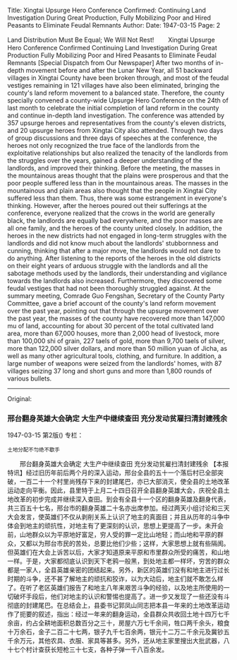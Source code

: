 Title: Xingtai Upsurge Hero Conference Confirmed: Continuing Land Investigation During Great Production, Fully Mobilizing Poor and Hired Peasants to Eliminate Feudal Remnants
Author:
Date: 1947-03-15
Page: 2

Land Distribution Must Be Equal; We Will Not Rest!
　　Xingtai Upsurge Hero Conference Confirmed
    Continuing Land Investigation During Great Production
    Fully Mobilizing Poor and Hired Peasants to Eliminate Feudal Remnants
    [Special Dispatch from Our Newspaper] After two months of in-depth movement before and after the Lunar New Year, all 51 backward villages in Xingtai County have been broken through, and most of the feudal vestiges remaining in 121 villages have also been eliminated, bringing the county's land reform movement to a balanced state. Therefore, the county specially convened a county-wide Upsurge Hero Conference on the 24th of last month to celebrate the initial completion of land reform in the county and continue in-depth land investigation. The conference was attended by 357 upsurge heroes and representatives from the county's eleven districts, and 20 upsurge heroes from Xingtai City also attended. Through two days of group discussions and three days of speeches at the conference, the heroes not only recognized the true face of the landlords from the exploitative relationships but also realized the tenacity of the landlords from the struggles over the years, gained a deeper understanding of the landlords, and improved their thinking. Before the meeting, the masses in the mountainous areas thought that the plains were prosperous and that the poor people suffered less than in the mountainous areas. The masses in the mountainous and plain areas also thought that the people in Xingtai City suffered less than them. Thus, there was some estrangement in everyone's thinking. However, after the heroes poured out their sufferings at the conference, everyone realized that the crows in the world are generally black, the landlords are equally bad everywhere, and the poor masses are all one family, and the heroes of the county united closely. In addition, the heroes in the new districts had not engaged in long-term struggles with the landlords and did not know much about the landlords' stubbornness and cunning, thinking that after a major move, the landlords would not dare to do anything. After listening to the reports of the heroes in the old districts on their eight years of arduous struggle with the landlords and all the sabotage methods used by the landlords, their understanding and vigilance towards the landlords also increased. Furthermore, they discovered some feudal vestiges that had not been thoroughly struggled against. At the summary meeting, Comrade Guo Fengshan, Secretary of the County Party Committee, gave a brief account of the county's land reform movement over the past year, pointing out that through the upsurge movement over the past year, the masses of the county have recovered more than 147,000 mu of land, accounting for about 30 percent of the total cultivated land area, more than 67,000 houses, more than 2,000 head of livestock, more than 100,000 shi of grain, 227 taels of gold, more than 9,700 taels of silver, more than 122,000 silver dollars, and more than 50 million yuan of Jicha, as well as many other agricultural tools, clothing, and furniture. In addition, a large number of weapons were seized from the landlords' homes, with 87 villages seizing 37 long and short guns and more than 1,800 rounds of various bullets.



<hr /> 

Original: 


### 邢台翻身英雄大会确定  大生产中继续查田  充分发动贫雇扫清封建残余

1947-03-15
第2版()
专栏：

    土地分配不匀绝不歇手
　　邢台翻身英雄大会确定
    大生产中继续查田
    充分发动贫雇扫清封建残余
    【本报特讯】经过旧历年前后两个月的深入运动，邢台全县的五十一个落后村已全部突破，一百二十一个村里尚残存下来的封建尾巴，亦已大部消灭，使全县的土地改革运动走向平衡。因此，县里特于上月二十四日召开全县翻身英雄大会，庆祝全县土地改革的初步完成并继续深入查田。到会有全县十一个区的翻身英雄及翻身代表，共三百五十七名，邢台市的翻身英雄二十名亦出席参加。经过两天小组讨论和三天大会发言，使英雄们不仅从剥削关系上认识了地主的真面目；并且从历年的斗争中体会到地主的顽抗性，对地主有了更深刻的认识，思想上更提高了一步。未开会前，山地群众以为平原地好富足，穷人受的罪一定比山地轻；而山地和平原的群众，又都以为邢台市民的苦处，总要比他们少些；这样，大家思想上就有些隔阂。但英雄们在大会上诉苦以后，大家才知道原来平原和市里群众所受的痛苦，和山地一样。于是，大家都彻底认识到天下老鸦一般黑，到处地主都一样坏，穷苦的群众都是一家人，全县英雄亲密的团结起来。另外，新区的英雄们没有和地主进行过长时期的斗争，还不甚了解地主的顽抗和狡诈，以为大动后，地主们就不敢怎么样了。在听了老区英雄们报告了和地主八年来艰苦斗争的经验，以及地主所使用的一切破坏手段后，他们对地主的认识和警惕也提高了。进一步又发现了一些还没有斗彻底的封建尾巴。在总结会上，县委书记郭凤山同志把本县一年来的土地改革运动作了扼要的叙述，指出：经过一年来的翻身运动，全县群众共收回土地十四万七千余亩，约占全耕地面积总数百分之三十，房屋六万七千余间，牲口两千余头，粮食十万余石，金子二百二十七两，银子九千七百余两，银元十二万二千余元及冀钞五千余万元，其他农具、衣服、家具等甚多。另外，还从地主家里搜出大批武器，八十七个村计查获长短枪三十七支，各种子弹一千八百余发。
